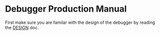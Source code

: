 Debugger Production Manual
========================

First make sure you are familar with the design of the debugger by reading the
[DESIGN](./DESIGN.md) doc.



